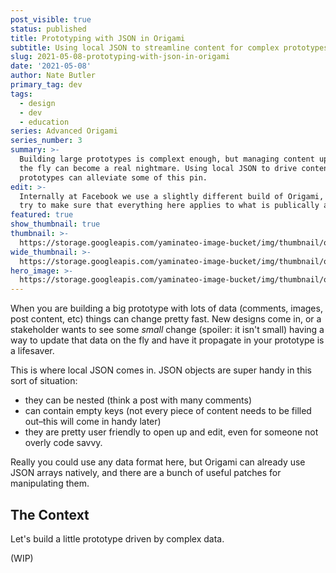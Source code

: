 ```yaml
---
post_visible: true
status: published
title: Prototyping with JSON in Origami
subtitle: Using local JSON to streamline content for complex prototypes.
slug: 2021-05-08-prototyping-with-json-in-origami
date: '2021-05-08'
author: Nate Butler
primary_tag: dev
tags:
  - design
  - dev
  - education
series: Advanced Origami
series_number: 3
summary: >-
  Building large prototypes is complext enough, but managing content updates on
  the fly can become a real nightmare. Using local JSON to drive content in your
  prototypes can alleviate some of this pin.
edit: >-
  Internally at Facebook we use a slightly different build of Origami, but I'll
  try to make sure that everything here applies to what is publically available!
featured: true
show_thumbnail: true
thumbnail: >-
  https://storage.googleapis.com/yaminateo-image-bucket/img/thumbnail/origami-json-1x1.jpg
wide_thumbnail: >-
  https://storage.googleapis.com/yaminateo-image-bucket/img/thumbnail/origami-json-2x1.jpg
hero_image: >-
  https://storage.googleapis.com/yaminateo-image-bucket/img/thumbnail/origami-json-hero-4x1.jpg
---
```

When you are building a big prototype with lots of data (comments, images, post content, etc) things can change pretty fast. New designs come in, or a stakeholder wants to see some *small* change (spoiler: it isn't small) having a way to update that data on the fly and have it propagate in your prototype is a lifesaver.

This is where local JSON comes in. JSON objects are super handy in this sort of situation: 
- they can be nested (think a post with many comments) 
- can contain empty keys (not every piece of content needs to be filled out–this will come in handy later) 
- they are pretty user friendly to open up and edit, even for someone not overly code savvy.

Really you could use any data format here, but Origami can already use JSON arrays natively, and there are a bunch of useful patches for manipulating them.

## The Context

Let's build a little prototype driven by complex data.

(WIP)